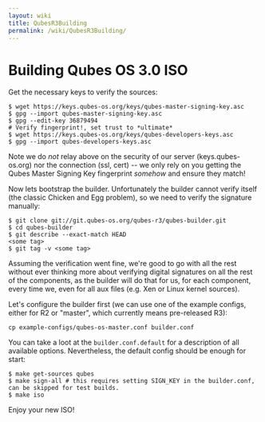 ```yaml
---
layout: wiki
title: QubesR3Building
permalink: /wiki/QubesR3Building/
---
```


Building Qubes OS 3.0 ISO
=========================

Get the necessary keys to verify the sources:

``` {.wiki}
$ wget https://keys.qubes-os.org/keys/qubes-master-signing-key.asc
$ gpg --import qubes-master-signing-key.asc 
$ gpg --edit-key 36879494
# Verify fingerprint!, set trust to *ultimate*
$ wget https://keys.qubes-os.org/keys/qubes-developers-keys.asc
$ gpg --import qubes-developers-keys.asc
```

Note we do *not* relay above on the security of our server (keys.qubes-os.org) nor the connection (ssl, cert) -- we only rely on you getting the Qubes Master Signing Key fingerprint *somehow* and ensure they match!

Now lets bootstrap the builder. Unfortunately the builder cannot verify itself (the classic Chicken and Egg problem), so we need to verify the signature manually:

``` {.wiki}
$ git clone git://git.qubes-os.org/qubes-r3/qubes-builder.git
$ cd qubes-builder
$ git describe --exact-match HEAD
<some tag>
$ git tag -v <some tag>
```

Assuming the verification went fine, we're good to go with all the rest without ever thinking more about verifying digital signatures on all the rest of the components, as the builder will do that for us, for each component, every time we, even for all aux files (e.g. Xen or Linux kernel sources).

Let's configure the builder first (we can use one of the example configs, either for R2 or "master", which currently means pre-released R3):

``` {.wiki}
cp example-configs/qubes-os-master.conf builder.conf
```

You can take a loot at the `builder.conf.default` for a description of all available options. Nevertheless, the default config should be enough for start:

``` {.wiki}
$ make get-sources qubes
$ make sign-all # this requires setting SIGN_KEY in the builder.conf, can be skipped for test builds.
$ make iso
```

Enjoy your new ISO!

